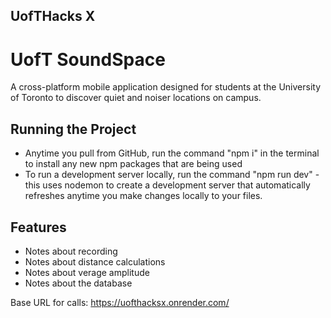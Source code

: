 ## UofTHacks X
# UofT SoundSpace
A cross-platform mobile application designed for students at the University of Toronto to discover quiet and noiser locations on campus. 

## Running the Project
- Anytime you pull from GitHub, run the command "npm i" in the terminal to install any new npm packages that are being used
- To run a development server locally, run the command "npm run dev" - this uses nodemon to create a development server that automatically refreshes anytime you make changes locally to your files.

## Features
- Notes about recording
- Notes about distance calculations
- Notes about verage amplitude 
- Notes about the database

Base URL for calls: https://uofthacksx.onrender.com/
